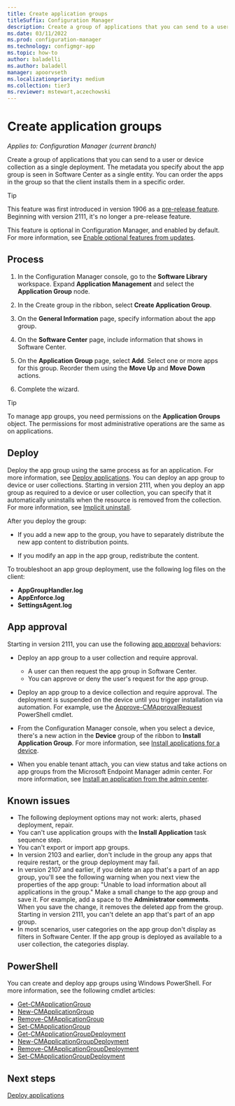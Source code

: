 ```yaml
---
title: Create application groups
titleSuffix: Configuration Manager
description: Create a group of applications that you can send to a user or device collection as a single deployment in Configuration Manager.
ms.date: 03/11/2022
ms.prod: configuration-manager
ms.technology: configmgr-app
ms.topic: how-to
author: baladelli
ms.author: baladell
manager: apoorvseth
ms.localizationpriority: medium
ms.collection: tier3
ms.reviewer: mstewart,aczechowski
---
```


# Create application groups

*Applies to: Configuration Manager (current branch)*

<!--3555907-->

Create a group of applications that you can send to a user or device collection as a single deployment. The metadata you specify about the app group is seen in Software Center as a single entity. You can order the apps in the group so that the client installs them in a specific order.

> [!TIP]
> This feature was first introduced in version 1906 as a [pre-release feature](../../core/servers/manage/pre-release-features.md). Beginning with version 2111, it's no longer a pre-release feature.
>
> This feature is optional in Configuration Manager, and enabled by default. For more information, see [Enable optional features from updates](../../core/servers/manage/optional-features.md).

## Process

1. In the Configuration Manager console, go to the **Software Library** workspace. Expand **Application Management** and select the **Application Group** node.

1. In the Create group in the ribbon, select **Create Application Group**.

1. On the **General Information** page, specify information about the app group.

1. On the **Software Center** page, include information that shows in Software Center.

1. On the **Application Group** page, select **Add**. Select one or more apps for this group. Reorder them using the **Move Up** and **Move Down** actions.

1. Complete the wizard.

> [!TIP]
> To manage app groups, you need permissions on the **Application Groups** object. The permissions for most administrative operations are the same as on applications.

## Deploy

Deploy the app group using the same process as for an application. For more information, see [Deploy applications](deploy-applications.md). You can deploy an app group to device or user collections. Starting in version 2111, when you deploy an app group as required to a device or user collection, you can specify that it automatically uninstalls when the resource is removed from the collection.<!--10479618--> For more information, see [Implicit uninstall](uninstall-applications.md#implicit-uninstall).

After you deploy the group:

- If you add a new app to the group, you have to separately distribute the new app content to distribution points.

- If you modify an app in the app group, redistribute the content.

To troubleshoot an app group deployment, use the following log files on the client:

- **AppGroupHandler.log**
- **AppEnforce.log**
- **SettingsAgent.log**

## App approval

Starting in version 2111, you can use the following [app approval](app-approval.md) behaviors:<!-- 10992210 -->

- Deploy an app group to a user collection and require approval.

  - A user can then request the app group in Software Center.
  - You can approve or deny the user's request for the app group.

- Deploy an app group to a device collection and require approval. The deployment is suspended on the device until you trigger installation via automation. For example, use the [Approve-CMApprovalRequest](/powershell/module/configurationmanager/approve-cmapprovalrequest) PowerShell cmdlet.

- From the Configuration Manager console, when you select a device, there's a new action in the **Device** group of the ribbon to **Install Application Group**. For more information, see [Install applications for a device](install-app-for-device.md).

- When you enable tenant attach, you can view status and take actions on app groups from the Microsoft Endpoint Manager admin center. For more information, see [Install an application from the admin center](../../tenant-attach/applications.md).

## Known issues

- The following deployment options may not work: alerts, phased deployment, repair.
- You can't use application groups with the **Install Application** task sequence step.
- You can't export or import app groups.
- In version 2103 and earlier, don't include in the group any apps that require restart, or the group deployment may fail.
- In version 2107 and earlier, if you delete an app that's a part of an app group, you'll see the following warning when you next view the properties of the app group: "Unable to load information about all applications in the group." Make a small change to the app group and save it. For example, add a space to the **Administrator comments**. When you save the change, it removes the deleted app from the group.<!-- 7099542 --> Starting in version 2111, you can't delete an app that's part of an app group.
- In most scenarios, user categories on the app group don't display as filters in Software Center. If the app group is deployed as available to a user collection, the categories display.<!-- 12425254 -->

## PowerShell

You can create and deploy app groups using Windows PowerShell. For more information, see the following cmdlet articles:

- [Get-CMApplicationGroup](/powershell/module/configurationmanager/get-cmapplicationgroup)
- [New-CMApplicationGroup](/powershell/module/configurationmanager/new-cmapplicationgroup)
- [Remove-CMApplicationGroup](/powershell/module/configurationmanager/remove-cmapplicationgroup)
- [Set-CMApplicationGroup](/powershell/module/configurationmanager/set-cmapplicationgroup)
- [Get-CMApplicationGroupDeployment](/powershell/module/configurationmanager/get-cmapplicationgroupdeployment)
- [New-CMApplicationGroupDeployment](/powershell/module/configurationmanager/new-cmapplicationgroupdeployment)
- [Remove-CMApplicationGroupDeployment](/powershell/module/configurationmanager/remove-cmapplicationgroupdeployment)
- [Set-CMApplicationGroupDeployment](/powershell/module/configurationmanager/set-cmapplicationgroupdeployment)

## Next steps

[Deploy applications](deploy-applications.md)
